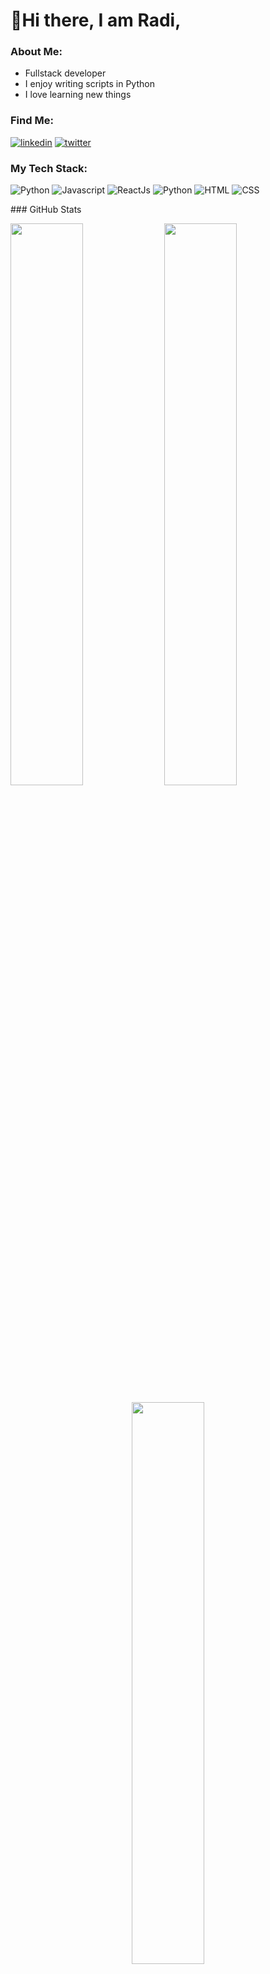 
   #                    👋Hi there, I am Radi,

<!--
**Radi-dev/Radi-dev** is a ✨ _special_ ✨ repository because its `README.md` (this file) appears on your GitHub profile.

Here are some ideas to get you started:

- 🔭 I’m currently working on ...
- 🌱 I’m currently learning ...
- 👯 I’m looking to collaborate on ...
- 🤔 I’m looking for help with ...
- 💬 Ask me about ...
- 📫 How to reach me: ...
- 😄 Pronouns: ...
- ⚡ Fun fact: ...
-->
 

### About Me:
- Fullstack developer
- I enjoy writing scripts in Python
- I love learning new things

### Find Me:
[<img alt="linkedin" src="https://img.shields.io/badge/LinkedIn-0077B5?style=plastic&logo=linkedin&logoColor=white" />](https://www.linkedin.com/in/evaristus-anarado-788235144/)
[<img alt="twitter" src="https://img.shields.io/badge/Twitter-1DA1F2?style=plastic&logo=twitter&logoColor=white" />](https://twitter.com/Radi_dev)

### My Tech Stack:
<p><img alt="Python" src="https://img.shields.io/badge/Python-3776AB?style=plastic&logo=python&logoColor=white" />
<img alt="Javascript" src="https://img.shields.io/badge/JavaScript-323330?style=plastic&logo=javascript&logoColor=white" />
   <img alt="ReactJs" src="https://img.shields.io/badge/ReactJs-61DAFB?style=plastic&logo=react&logoColor=white" />
   <img alt="Python" src="https://img.shields.io/badge/Django-092E20?style=plastic&logo=django&logoColor=white" />
<img alt="HTML" src="https://img.shields.io/badge/HTML5-E34F26?style=plastic&logo=html5&logoColor=white" />
<img alt="CSS" src="https://img.shields.io/badge/CSS3-1572B6?style=plastic&logo=css3&logoColor=white" />
</p>
### GitHub Stats
<p>
   <img  align="center" width="48%" src="https://github-readme-stats.vercel.app/api?username=Radi-dev&show_icons=true&theme=algolia" />
   <img  align="center" width="48%" src="https://github-readme-streak-stats.herokuapp.com/?user=Radi-dev&theme=algolia" />
</p>

<p align="center">
    <img width="48%" src="https://github-readme-stats.vercel.app/api/top-langs/?username=Radi-dev&layout=compact&theme=algolia" />
</p>

                          
### Tasks for the year:
- [ ] Complete portfolio website
- [ ] Learn Typescript
- [ ] Learn Blockchain
- [ ] Start blogging
- [ ] Apply for internships
- [ ] Contribute to Open Source
